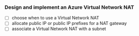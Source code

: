 ### Design and implement an Azure Virtual Network NAT
- [ ] choose when to use a Virtual Network NAT
- [ ] allocate public IP or public IP prefixes for a NAT gateway
- [ ] associate a Virtual Network NAT with a subnet